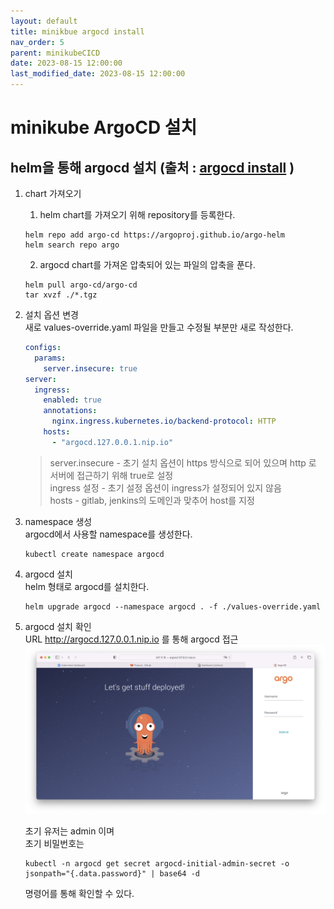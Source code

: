 ```yaml
---
layout: default
title: minikbue argocd install 
nav_order: 5
parent: minikubeCICD
date: 2023-08-15 12:00:00
last_modified_date: 2023-08-15 12:00:00
---
```


# minikube ArgoCD 설치 

## helm을 통해 argocd 설치 (출처 : [argocd install][argocd install]  )

   [argocd install]: https://argo-cd.readthedocs.io/en/stable/operator-manual/installation/ "argocd install"     

1. chart 가져오기      
    1. helm chart를 가져오기 위해 repository를 등록한다.       
    ```
    helm repo add argo-cd https://argoproj.github.io/argo-helm
    helm search repo argo
    ```
    2. argocd chart를 가져온 압축되어 있는 파일의 압축을 푼다.       
    ```
    helm pull argo-cd/argo-cd
    tar xvzf ./*.tgz
    ```
2. 설치 옵션 변경   
    새로 values-override.yaml 파일을 만들고 수정될 부분만 새로 작성한다.    

    ```yaml
    configs:
      params:
        server.insecure: true
    server:
      ingress:
        enabled: true
        annotations:
          nginx.ingress.kubernetes.io/backend-protocol: HTTP
        hosts:
          - "argocd.127.0.0.1.nip.io"
    ```
    > server.insecure - 초기 설치 옵션이 https 방식으로 되어 있으며 http 로 서버에 접근하기 위해 true로 설정    
    > ingress 설정 - 초기 설정 옵션이 ingress가 설정되어 있지 않음   
    > hosts - gitlab, jenkins의 도메인과 맞추어 host를 지정   

3. namespace 생성   
    argocd에서 사용할 namespace를 생성한다.    
    ```
    kubectl create namespace argocd
    ```

4. argocd 설치   
    helm 형태로 argocd를 설치한다.    
    ```
    helm upgrade argocd --namespace argocd . -f ./values-override.yaml
    ```
5. argocd 설치 확인   
    URL http://argocd.127.0.0.1.nip.io 를 통해 argocd 접근   
    ![argocd install](../image/MinikubeCICD/minikube-argocd1.png)   

    초기 유저는 admin 이며    
    초기 비밀번호는    
    ```
    kubectl -n argocd get secret argocd-initial-admin-secret -o jsonpath="{.data.password}" | base64 -d
    ```
    명령어를 통해 확인할 수 있다.    